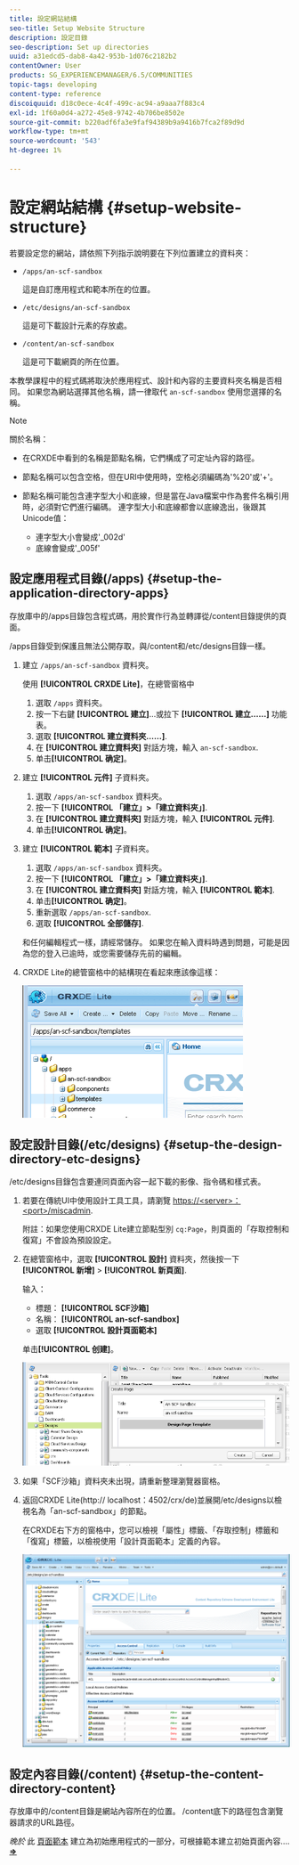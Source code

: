 ```yaml
---
title: 設定網站結構
seo-title: Setup Website Structure
description: 設定目錄
seo-description: Set up directories
uuid: a31edcd5-dab8-4a42-953b-1d076c2182b2
contentOwner: User
products: SG_EXPERIENCEMANAGER/6.5/COMMUNITIES
topic-tags: developing
content-type: reference
discoiquuid: d18c0ece-4c4f-499c-ac94-a9aaa7f883c4
exl-id: 1f60a0d4-a272-45e8-9742-4b706be8502e
source-git-commit: b220adf6fa3e9faf94389b9a9416b7fca2f89d9d
workflow-type: tm+mt
source-wordcount: '543'
ht-degree: 1%

---
```


# 設定網站結構 {#setup-website-structure}

若要設定您的網站，請依照下列指示說明要在下列位置建立的資料夾：

* `/apps/an-scf-sandbox`

   這是自訂應用程式和範本所在的位置。

* `/etc/designs/an-scf-sandbox`

   這是可下載設計元素的存放處。

* `/content/an-scf-sandbox`

   這是可下載網頁的所在位置。

本教學課程中的程式碼將取決於應用程式、設計和內容的主要資料夾名稱是否相同。 如果您為網站選擇其他名稱，請一律取代 `an-scf-sandbox` 使用您選擇的名稱。

>[!NOTE]
>
>關於名稱：
>
>* 在CRXDE中看到的名稱是節點名稱，它們構成了可定址內容的路徑。
>* 節點名稱可以包含空格，但在URI中使用時，空格必須編碼為&#39;%20&#39;或&#39;+&#39;。
>* 節點名稱可能包含連字型大小和底線，但是當在Java檔案中作為套件名稱引用時，必須對它們進行編碼。 連字型大小和底線都會以底線逸出，後跟其Unicode值：
   >
   >   * 連字型大小會變成&#39;_002d&#39;
   >   * 底線會變成&#39;_005f&#39;


## 設定應用程式目錄(/apps) {#setup-the-application-directory-apps}

存放庫中的/apps目錄包含程式碼，用於實作行為並轉譯從/content目錄提供的頁面。

/apps目錄受到保護且無法公開存取，與/content和/etc/designs目錄一樣。

1. 建立 `/apps/an-scf-sandbox` 資料夾。

   使用 **[!UICONTROL CRXDE Lite]**，在總管窗格中

   1. 選取 `/apps` 資料夾。
   1. 按一下右鍵 **[!UICONTROL 建立]**...或拉下 **[!UICONTROL 建立……]** 功能表。
   1. 選取 **[!UICONTROL 建立資料夾……]**.
   1. 在 **[!UICONTROL 建立資料夾]** 對話方塊，輸入 `an-scf-sandbox`.
   1. 单击&#x200B;**[!UICONTROL 确定]**。

1. 建立 **[!UICONTROL 元件]** 子資料夾。

   1. 選取 `/apps/an-scf-sandbox` 資料夾。
   1. 按一下 **[!UICONTROL 「建立」>「建立資料夾」]**.
   1. 在 **[!UICONTROL 建立資料夾]** 對話方塊，輸入 **[!UICONTROL 元件]**.
   1. 单击&#x200B;**[!UICONTROL 确定]**。

1. 建立 **[!UICONTROL 範本]** 子資料夾。

   1. 選取 `/apps/an-scf-sandbox` 資料夾。
   1. 按一下 **[!UICONTROL 「建立」>「建立資料夾」]**.
   1. 在 **[!UICONTROL 建立資料夾]** 對話方塊，輸入 **[!UICONTROL 範本]**.
   1. 单击&#x200B;**[!UICONTROL 确定]**。
   1. 重新選取 `/apps/an-scf-sandbox`.
   1. 選取 **[!UICONTROL 全部儲存]**.

   和任何編輯程式一樣，請經常儲存。 如果您在輸入資料時遇到問題，可能是因為您的登入已逾時，或您需要儲存先前的編輯。

1. CRXDE Lite的總管窗格中的結構現在看起來應該像這樣：

   ![crxde-template](assets/crxde-template.png)

## 設定設計目錄(/etc/designs) {#setup-the-design-directory-etc-designs}

/etc/designs目錄包含要連同頁面內容一起下載的影像、指令碼和樣式表。

1. 若要在傳統UI中使用設計工具工具，請瀏覽 [https://&lt;server>：&lt;port>/miscadmin](http://localhost:4502/miscadmin).

   附註：如果您使用CRXDE Lite建立節點型別 `cq:Page`，則頁面的「存取控制和復寫」不會設為預設設定。

1. 在總管窗格中，選取 **[!UICONTROL 設計]** 資料夾，然後按一下 **[!UICONTROL 新增]** > **[!UICONTROL 新頁面]**.

   输入：

   * 標題： **[!UICONTROL SCF沙箱]**
   * 名稱： **[!UICONTROL an-scf-sandbox]**
   * 選取 **[!UICONTROL 設計頁面範本]**

   单击&#x200B;**[!UICONTROL 创建]**。

   ![design-template](assets/design-template.png)

1. 如果「SCF沙箱」資料夾未出現，請重新整理瀏覽器窗格。

1. 返回CRXDE Lite(http:// localhost：4502/crx/de)並展開/etc/designs以檢視名為「an-scf-sandbox」的節點。

   在CRXDE右下方的窗格中，您可以檢視「屬性」標籤、「存取控制」標籤和「復寫」標籤，以檢視使用「設計頁面範本」定義的內容。

   ![crxde-configure-template](assets/crxde-configure-template.png)

## 設定內容目錄(/content) {#setup-the-content-directory-content}

存放庫中的/content目錄是網站內容所在的位置。 /content底下的路徑包含瀏覽器請求的URL路徑。

*晚於* 此 [頁面範本](initial-app.md#createthepagetemplate) 建立為初始應用程式的一部分，可根據範本建立初始頁面內容.... [**⇒**](initial-app.md)
